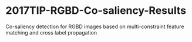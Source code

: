 # 2017TIP-RGBD-Co-saliency-Results
Co-saliency detection for RGBD images based on multi-constraint feature matching and cross label propagation
